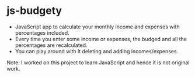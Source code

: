 # js-budgety

- JavaScript app to calculate your monthly income and expenses with percentages included.
- Every time you enter some income or expenses, the budged and all the percentages are recalculated.
- You can play around with it deleting and adding incomes/expenses.

Note: I worked on this project to learn JavaScript and hence it is not original work.
